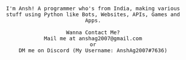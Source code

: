 <p align="center">
  <samp>
    I'm Ansh! A programmer who's from India, making various stuff using Python like Bots, Websites, APIs, Games and Apps.<br><br>Wanna Contact Me?<br>Mail me at anshag2007@gmail.com <br>or <br>DM me on Discord (My Username: AnshAg2007#7636)
</samp>
</p>

